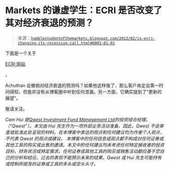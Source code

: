 <!--yml

分类的公告：未分类

日期：2024-05-18 04:08:47

-->

# Markets 的谦虚学生：ECRI 是否改变了其对经济衰退的预测？

> 来源：[`humblestudentofthemarkets.blogspot.com/2012/02/is-ecri-changing-its-recession-call.html#0001-01-01`](https://humblestudentofthemarkets.blogspot.com/2012/02/is-ecri-changing-its-recession-call.html#0001-01-01)

下面是一个关于

[ECRI 网站](http://www.businesscycle.com/news_events/event_details/1510)

。

Achuthan 会撤销对经济衰退的预测吗？如果他这样做了，那么客户肯定会第一时间得知，但我并没有从博客圈中听到任何泄漏。另一方面，它确实提到了“更新的展望”。

敬请关注。

*Cam Hui 是[Qwest Investment Fund Management Ltd](http://www.qwestfunds.com/)的投资组合经理。 （“Qwest”）。本文由 Hui 先生作为一项外部业务活动准备。因此，Qwest 不会审查或批准此处呈现的材料。在本博客中表达的观点和任何建议均为作者个人观点，不代表 Qwest 的观点或建议。* *本博客中的任何信息或观点都不构成对任何证券或其他工具的购买或出售的邀请。本文中的任何建议均未考虑任何特定接收者的投资目标，财务状况或特定需求。任何证券或其他工具的购买或销售活动都应基于您自己的分析和结论。过去的表现不能预示未来的结果。Qwest 或 Hui 先生可能持有或控制所提及的证券或工具的多头或空头头寸。*
